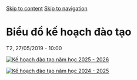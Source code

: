 [Skip to content](https://daa.uit.edu.vn/kehoachnam#main)
 [Skip to navigation](https://daa.uit.edu.vn/kehoachnam#main-nav)

Biểu đồ kế hoạch đào tạo
========================

T2, 27/05/2019 - 10:00

[![Kế hoạch đào tạo năm học 2025 - 2026](https://daa.uit.edu.vn/sites/daa/files/uploads/pdtdh_bieu-do-ke-hoach-dao-tao-nam-hoc-2025-2026-ver-4-2.jpg)](https://daa.uit.edu.vn/sites/daa/files/uploads/pdtdh_bieu-do-ke-hoach-dao-tao-nam-hoc-2025-2026-ver-4-2.jpg)

[![Kế hoạch đào tạo năm học 2024 - 2025](https://daa.uit.edu.vn/sites/daa/files/uploads/pdtdh_bieu-do-ke-hoach-dao-tao-nam-hoc-2024-2025-ver-6-final.jpg)](https://daa.uit.edu.vn/sites/daa/files/uploads/pdtdh_bieu-do-ke-hoach-dao-tao-nam-hoc-2024-2025-ver-6-final.jpg)